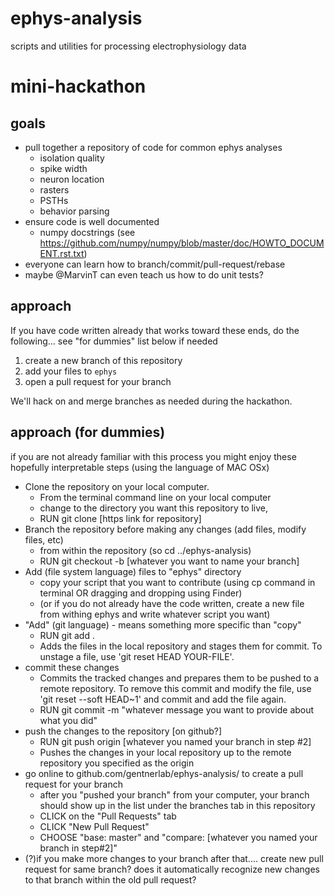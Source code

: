 # ephys-analysis
scripts and utilities for processing electrophysiology data

# mini-hackathon

## goals
- pull together a repository of code for common ephys analyses
  - isolation quality
  - spike width
  - neuron location
  - rasters
  - PSTHs
  - behavior parsing
- ensure code is well documented
  - numpy docstrings (see https://github.com/numpy/numpy/blob/master/doc/HOWTO_DOCUMENT.rst.txt)
- everyone can learn how to branch/commit/pull-request/rebase
- maybe @MarvinT can even teach us how to do unit tests?

## approach

If you have code written already that works toward these ends, do the following...
see "for dummies" list below if needed
1. create a new branch of this repository
2. add your files to `ephys`
3. open a pull request for your branch

We'll hack on and merge branches as needed during the hackathon.

## approach (for dummies)
if you are not already familiar with this process you might enjoy these hopefully interpretable steps
(using the language of MAC OSx)
- Clone the repository on your local computer.
	- From the terminal command line on your local computer 
	- change to the directory you want this repository to live, 
	- RUN git clone [https link for repository]
- Branch the repository before making any changes (add files, modify files, etc)
	- from within the repository (so cd ../ephys-analysis)
	- RUN git checkout -b [whatever you want to name your branch]
- Add (file system language) files to "ephys" directory
	- copy your script that you want to contribute (using cp command in terminal OR dragging and dropping using Finder)
	- (or if you do not already have the code written, create a new file from withing ephys and write whatever script you want)
- "Add" (git language) - means something more specific than "copy"
	- RUN git add .
	- Adds the files in the local repository and stages them for commit. To unstage a file, use 'git reset HEAD YOUR-FILE'.
- commit these changes 
	- Commits the tracked changes and prepares them to be pushed to a remote repository. To remove this commit and modify the file, use 'git reset --soft HEAD~1' and commit and add the file again.
	- RUN git commit -m "whatever message you want to provide about what you did"
- push the changes to the repository [on github?] 
	- RUN git push origin [whatever you named your branch in step #2]
	- Pushes the changes in your local repository up to the remote repository you specified as the origin
- go online to github.com/gentnerlab/ephys-analysis/ to create a pull request for your branch
	- after you "pushed your branch" from your computer, your branch should show up in the list under the branches tab in this repository
	- CLICK on the "Pull Requests" tab
	- CLICK "New Pull Request"
	- CHOOSE "base: master" and "compare: [whatever you named your branch in step#2]"
- (?)if you make more changes to your branch after that.... create new pull request for same branch? does it automatically recognize new changes to that branch within the old pull request?


